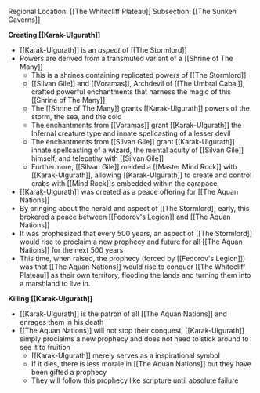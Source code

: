 Regional Location: [[The Whitecliff Plateau]]
Subsection: [[The Sunken Caverns]]

**Creating [[Karak-Ulgurath]]**
- [[Karak-Ulgurath]] is an *aspect* of [[The Stormlord]]
- Powers are derived from a transmuted variant of a [[Shrine of The Many]]
	- This is a shrines containing replicated powers of [[The Stormlord]]
	- [[Silvan Gile]] and [[Voramas]], Archdevil of [[The Umbral Cabal]], crafted powerful enchantments that harness the magic of this [[Shrine of The Many]]
	- The [[Shrine of The Many]] grants [[Karak-Ulgurath]] powers of the storm, the sea, and the cold
	- The enchantments from [[Voramas]] grant [[Karak-Ulgurath]] the Infernal creature type and innate spellcasting of a lesser devil
	- The enchantments from [[Silvan Gile]] grant [[Karak-Ulgurath]] innate spellcasting of a wizard, the mental acuity of [[Silvan Gile]] himself, and telepathy with [[Silvan Gile]]
	- Furthermore, [[Silvan Gile]] melded a [[Master Mind Rock]] with [[Karak-Ulgurath]], allowing [[Karak-Ulgurath]] to create and control crabs with [[Mind Rock]]s embedded within the carapace. 
- [[Karak-Ulgurath]] was created as a peace offering for [[The Aquan Nations]]
- By bringing about the herald and aspect of [[The Stormlord]] early, this brokered a peace between [[Fedorov's Legion]] and [[The Aquan Nations]]
- It was prophesized that every 500 years, an aspect of [[The Stormlord]] would rise to proclaim a new prophecy and future for all [[The Aquan Nations]] for the next 500 years
- This time, when raised, the prophecy (forced by [[Fedorov's Legion]]) was that [[The Aquan Nations]] would rise to conquer [[The Whitecliff Plateau]] as their own territory, flooding the lands and turning them into a marshland to live in. 

**Killing [[Karak-Ulgurath]]**
- [[Karak-Ulgurath]] is the patron of all [[The Aquan Nations]] and enrages them in his death
- [[The Aquan Nations]] will not stop their conquest, [[Karak-Ulgurath]] simply proclaims a new prophecy and does not need to stick around to see it to fruition
	- [[Karak-Ulgurath]] merely serves as a inspirational symbol
	- If it dies, there is less morale in [[The Aquan Nations]] but they have been gifted a prophecy
	- They will follow this prophecy like scripture until absolute failure